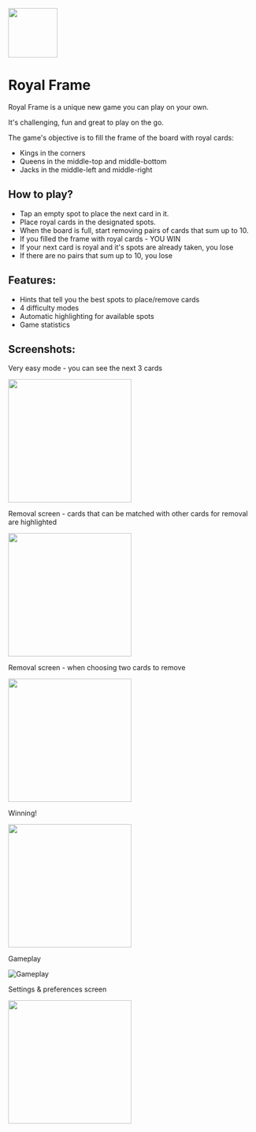 <img src="https://user-images.githubusercontent.com/29557441/131245643-c66cd3df-f3a4-4741-85c3-f8150b6be5bd.png" width="100">

# Royal Frame
Royal Frame is a unique new game you can play on your own.

It's challenging, fun and great to play on the go.

The game's objective is to fill the frame of the board with royal cards:
- Kings in the corners
- Queens in the middle-top and middle-bottom
- Jacks in the middle-left and middle-right



## How to play?
- Tap an empty spot to place the next card in it.
- Place royal cards in the designated spots.
- When the board is full, start removing pairs of cards that sum up to 10.
- If you filled the frame with royal cards - YOU WIN
- If your next card is royal and it's spots are already taken, you lose
- If there are no pairs that sum up to 10, you lose 


## Features:
- Hints that tell you the best spots to place/remove cards
- 4 difficulty modes
- Automatic highlighting for available spots
- Game statistics


## Screenshots:

Very easy mode - you can see the next 3 cards

<img src="https://user-images.githubusercontent.com/29557441/131245726-99f2fa47-4a06-4c8e-b788-336a69a7afec.PNG" width="250">

Removal screen - cards that can be matched with other cards for removal are highlighted

<img src="https://user-images.githubusercontent.com/29557441/131245792-58c9ec54-ab88-455d-8143-c1397259a10f.PNG" width="250">

Removal screen - when choosing two cards to remove

<img src="https://user-images.githubusercontent.com/29557441/131245799-98f12f10-4444-4bee-abf2-fa482c77c744.PNG" width="250">

Winning!

<img src="https://user-images.githubusercontent.com/29557441/131245872-f9fa43ca-a433-43bb-a2a0-375ed357e77a.PNG" width="250">

Gameplay

![Gameplay](https://user-images.githubusercontent.com/29557441/131249105-8b417856-b7bb-4dd1-98fa-204120f11634.gif)

Settings & preferences screen

<img src="https://user-images.githubusercontent.com/29557441/131245905-f3456a69-64fc-4aa3-8314-f99942b3a9f1.jpeg" width="250">
